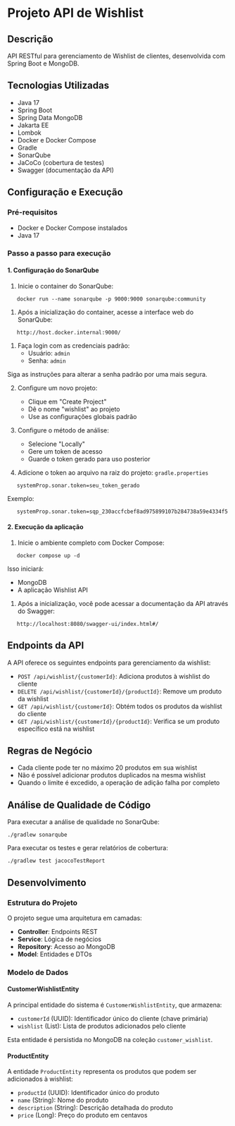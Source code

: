 # Projeto API de Wishlist
## Descrição
API RESTful para gerenciamento de Wishlist de clientes, desenvolvida com Spring Boot e MongoDB.
## Tecnologias Utilizadas
- Java 17
- Spring Boot
- Spring Data MongoDB
- Jakarta EE
- Lombok
- Docker e Docker Compose
- Gradle
- SonarQube
- JaCoCo (cobertura de testes)
- Swagger (documentação da API)

## Configuração e Execução
### Pré-requisitos
- Docker e Docker Compose instalados
- Java 17

### Passo a passo para execução
#### 1. Configuração do SonarQube
1. Inicie o container do SonarQube:
``` 
   docker run --name sonarqube -p 9000:9000 sonarqube:community
```
1. Após a inicialização do container, acesse a interface web do SonarQube:
``` 
   http://host.docker.internal:9000/
```
1. Faça login com as credenciais padrão:
   - Usuário: `admin`
   - Senha: `admin`

Siga as instruções para alterar a senha padrão por uma mais segura.

2. Configure um novo projeto:
   - Clique em "Create Project"
   - Dê o nome "wishlist" ao projeto
   - Use as configurações globais padrão

3. Configure o método de análise:
   - Selecione "Locally"
   - Gere um token de acesso
   - Guarde o token gerado para uso posterior

4. Adicione o token ao arquivo na raiz do projeto: `gradle.properties`
``` properties
   systemProp.sonar.token=seu_token_gerado
```
Exemplo:
``` properties
   systemProp.sonar.token=sqp_230accfcbef8ad975899107b284738a59e4334f5
```
#### 2. Execução da aplicação
1. Inicie o ambiente completo com Docker Compose:
```
   docker compose up -d
```
Isso iniciará:
- MongoDB
- A aplicação Wishlist API

1. Após a inicialização, você pode acessar a documentação da API através do Swagger:
``` 
   http://localhost:8080/swagger-ui/index.html#/
```
## Endpoints da API
A API oferece os seguintes endpoints para gerenciamento da wishlist:
- `POST /api/wishlist/{customerId}`: Adiciona produtos à wishlist do cliente
- `DELETE /api/wishlist/{customerId}/{productId}`: Remove um produto da wishlist
- `GET /api/wishlist/{customerId}`: Obtém todos os produtos da wishlist do cliente
- `GET /api/wishlist/{customerId}/{productId}`: Verifica se um produto específico está na wishlist

## Regras de Negócio
- Cada cliente pode ter no máximo 20 produtos em sua wishlist
- Não é possível adicionar produtos duplicados na mesma wishlist
- Quando o limite é excedido, a operação de adição falha por completo

## Análise de Qualidade de Código
Para executar a análise de qualidade no SonarQube:
   ``` 
   ./gradlew sonarqube
   ```
Para executar os testes e gerar relatórios de cobertura:
   ``` 
   ./gradlew test jacocoTestReport
   ```
## Desenvolvimento
### Estrutura do Projeto
O projeto segue uma arquitetura em camadas:
- **Controller**: Endpoints REST
- **Service**: Lógica de negócios
- **Repository**: Acesso ao MongoDB
- **Model**: Entidades e DTOs

### Modelo de Dados

#### CustomerWishlistEntity
A principal entidade do sistema é `CustomerWishlistEntity`, que armazena:
- `customerId` (UUID): Identificador único do cliente (chave primária)
- `wishlist` (List<ProductEntity>): Lista de produtos adicionados pelo cliente

Esta entidade é persistida no MongoDB na coleção `customer_wishlist`.

#### ProductEntity
A entidade `ProductEntity` representa os produtos que podem ser adicionados à wishlist:
- `productId` (UUID): Identificador único do produto
- `name` (String): Nome do produto
- `description` (String): Descrição detalhada do produto
- `price` (Long): Preço do produto em centavos